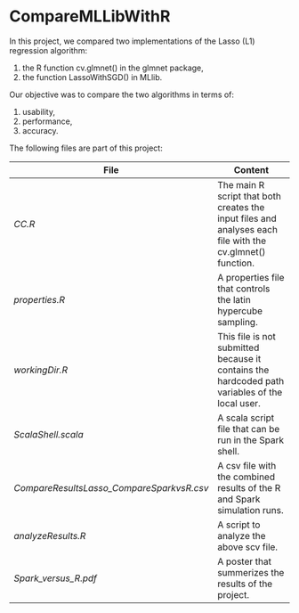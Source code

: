 # CompareMLLibWithR
In this project, we compared two implementations of the Lasso (L1) regression algorithm:
1) the R function cv.glmnet() in the glmnet package, 
2) the function LassoWithSGD() in MLlib. 

Our objective was to compare the two algorithms in terms of:
1) usability,
2) performance,
3) accuracy.

The following files are part of this project:

File | Content
------------ | -------------
*CC.R*|The main R script that both creates the input files and analyses each file with the cv.glmnet() function.
*properties.R*|A properties file that controls the latin hypercube sampling. 
*workingDir.R*|This file is not submitted because it contains the hardcoded path variables of the local user.
*ScalaShell.scala*|A scala script file that can be run in the Spark shell.
*CompareResultsLasso_CompareSparkvsR.csv*|A csv file with the combined results of the R and Spark simulation runs.                  
*analyzeResults.R*|A script to analyze the above scv file.
*Spark_versus_R.pdf*|A poster that summerizes the results of the project.

